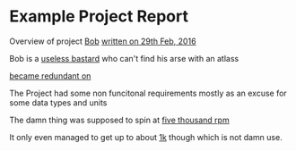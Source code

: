 # Example Project Report

Overview of project [Bob](ns:project#bob) [written on 29th Feb, 2016](ns:date#2016-02-2 'report compiled on')

Bob is a [useless bastard](ns:role#ba) who can't find his arse with an atlass

[became redundant on](ns:date#2016-02-2 'report redacted on')

The Project had some non funcitonal requirements mostly as an excuse for some data types and units

The damn thing was supposed to spin at [five thousand rpm](ns:rpm#5000 'required performance')

It only even managed to get up to about [1k](ns:rpm#5000 'achived performace') though which is not damn use.

